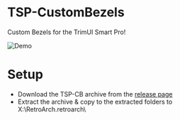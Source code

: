 # TSP-CustomBezels

Custom Bezels for the TrimUI Smart Pro!

![Demo](https://github.com/acatone-git/TSP-CB/assets/67967964/cb96065d-d824-4af7-a644-335686e283b1)

# Setup

- Download the TSP-CB archive from the [release page](https://github.com/acatone-git/TSP-CustomBezels/releases)
- Extract the archive & copy to the extracted folders to X:\RetroArch\.retroarch\
